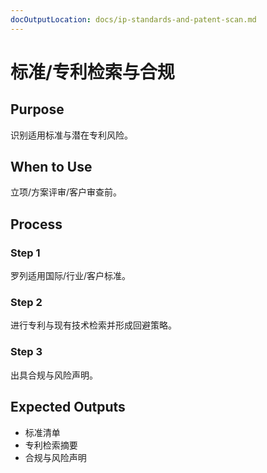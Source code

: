 ```yaml
---
docOutputLocation: docs/ip-standards-and-patent-scan.md
---
```


# 标准/专利检索与合规

## Purpose

识别适用标准与潜在专利风险。

## When to Use

立项/方案评审/客户审查前。

## Process

### Step 1

罗列适用国际/行业/客户标准。

### Step 2

进行专利与现有技术检索并形成回避策略。

### Step 3

出具合规与风险声明。

## Expected Outputs

- 标准清单
- 专利检索摘要
- 合规与风险声明
